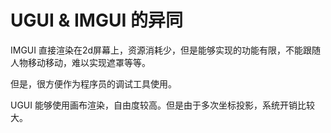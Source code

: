 # UGUI & IMGUI 的异同

IMGUI 直接渲染在2d屏幕上，资源消耗少，但是能够实现的功能有限，不能跟随人物移动移动，难以实现遮罩等等。

但是，很方便作为程序员的调试工具使用。

UGUI 能够使用画布渲染，自由度较高。但是由于多次坐标投影，系统开销比较大。

